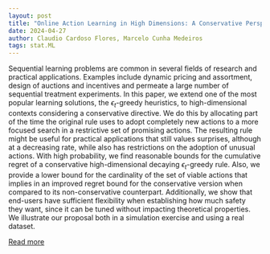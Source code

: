 ```yaml
---
layout: post
title: "Online Action Learning in High Dimensions: A Conservative Perspective"
date: 2024-04-27
author: Claudio Cardoso Flores, Marcelo Cunha Medeiros
tags: stat.ML
---
```


Sequential learning problems are common in several fields of research and practical applications. Examples include dynamic pricing and assortment, design of auctions and incentives and permeate a large number of sequential treatment experiments. In this paper, we extend one of the most popular learning solutions, the $\epsilon_t$-greedy heuristics, to high-dimensional contexts considering a conservative directive. We do this by allocating part of the time the original rule uses to adopt completely new actions to a more focused search in a restrictive set of promising actions. The resulting rule might be useful for practical applications that still values surprises, although at a decreasing rate, while also has restrictions on the adoption of unusual actions. With high probability, we find reasonable bounds for the cumulative regret of a conservative high-dimensional decaying $\epsilon_t$-greedy rule. Also, we provide a lower bound for the cardinality of the set of viable actions that implies in an improved regret bound for the conservative version when compared to its non-conservative counterpart. Additionally, we show that end-users have sufficient flexibility when establishing how much safety they want, since it can be tuned without impacting theoretical properties. We illustrate our proposal both in a simulation exercise and using a real dataset.

[Read more](https://arxiv.org/abs/2009.13961)